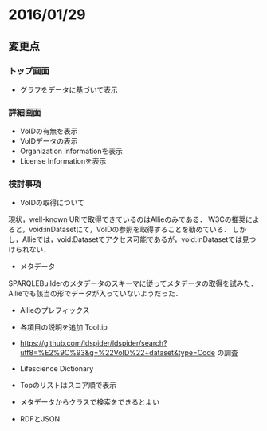 # 2016/01/29 #

## 変更点 ##

### トップ画面 ###

+ グラフをデータに基づいて表示

### 詳細画面 ###

+ VoIDの有無を表示
+ VoIDデータの表示
+ Organization Informationを表示
+ License Informationを表示

### 検討事項 ###

+ VoIDの取得について

現状，well-known URIで取得できているのはAllieのみである．
W3Cの推奨によると，void:inDatasetにて，VoIDの参照を取得することを勧めている．
しかし，Allieでは，void:Datasetでアクセス可能であるが，void:inDatasetでは見つけられない．

+ メタデータ

SPARQLEBuilderのメタデータのスキーマに従ってメタデータの取得を試みた．
Allieでも該当の形でデータが入っていないようだった．

+ Allieのプレフィックス

+ 各項目の説明を追加 Tooltip

+ https://github.com/ldspider/ldspider/search?utf8=%E2%9C%93&q=%22VoID%22+dataset&type=Code の調査

+ Lifescience Dictionary

+ Topのリストはスコア順で表示

+ メタデータからクラスで検索をできるとよい

+ RDFとJSON
